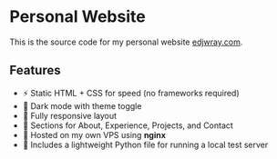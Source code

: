 # Personal Website

This is the source code for my personal website [edjwray.com](https://edjwray.com).

## Features
- ⚡ Static HTML + CSS for speed (no frameworks required)
- 🌙 Dark mode with theme toggle
- 📱 Fully responsive layout
- 🧩 Sections for About, Experience, Projects, and Contact
- 🚀 Hosted on my own VPS using **nginx**
- 🐍 Includes a lightweight Python file for running a local test server
